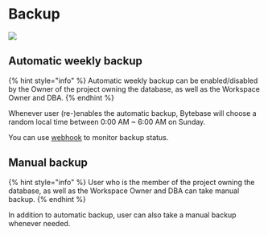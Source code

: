 # Backup

![](../../.gitbook/assets/Backup1.png)

## Automatic weekly backup

{% hint style="info" %}
Automatic weekly backup can be enabled/disabled by the Owner of the project owning the database, as well as the Workspace Owner and DBA.
{% endhint %}

Whenever user (re-)enables the automatic backup, Bytebase will choose a random local time between 0:00 AM \~ 6:00 AM on Sunday.

You can use [webhook](../webhook-integration/database-webhook.md) to monitor backup status.

## Manual backup

{% hint style="info" %}
User who is the member of the project owning the database, as well as the Workspace Owner and DBA can take manual backup.
{% endhint %}

In addition to automatic backup, user can also take a manual backup whenever needed.
